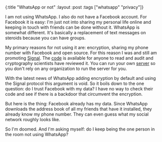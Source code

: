 {:title "WhatsApp or not"
 :layout :post
 :tags ["whatsapp" "privacy"]}

I am not using WhatsApp. I also do not have a Facebook account. For Facebook it
is easy: I'm just not into sharing my personal life online and keeping in touch
with friends can be done without it. WhatsApp is somewhat different. It's
basically a replacement of text messages on steroids because you can have
groups.

My primary reasons for not using it are: encryption, sharing my phone number
with Facebook and open source. For this reason I was and still am promoting
[Signal](https://whispersystems.org/). The
[code](https://github.com/WhisperSystems) is available for anyone to read and
audit and cryptography scientists have reviewed it. You can run your own
[server](https://github.com/WhisperSystems/TextSecure-Server) so you don't rely
on any organization to run the server for you.

With the latest news of WhatsApp adding encryption by default and using the
Signal protocol this argument is void. So it boils down to the one question: do
I trust Facebook with my data? I have no way to check their code and see if
there is a backdoor that circumvent the encryption.

But here is the thing: Facebook already has my data. Since WhatsApp downloads
the address book of all my friends that have it installed, they already know my
phone number. They can even guess what my social network roughly looks like.

So I'm doomed. And I'm asking myself: do I keep being the one person in the room
not using WhatsApp?
